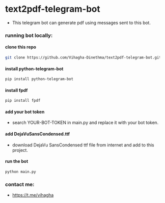 # text2pdf-telegram-bot

- This telegram bot can generate pdf using messages sent to this bot.

### running bot locally:

#### clone this repo
```bash
git clone https://github.com/Vihagha-Dinethma/text2pdf-telegram-bot.git
```

#### install python-telegram-bot
```bash
pip install python-telegram-bot
```

#### install fpdf
```bash
pip install fpdf
```

#### add your bot token
- search YOUR-BOT-TOKEN in main.py and replace it with your bot token.

#### add DejaVuSansCondensed.ttf
- download DejaVu SansCondensed ttf file from internet and add to this project.

#### run the bot
```bash
python main.py
```

### contact me:
- https://t.me/vihagha
